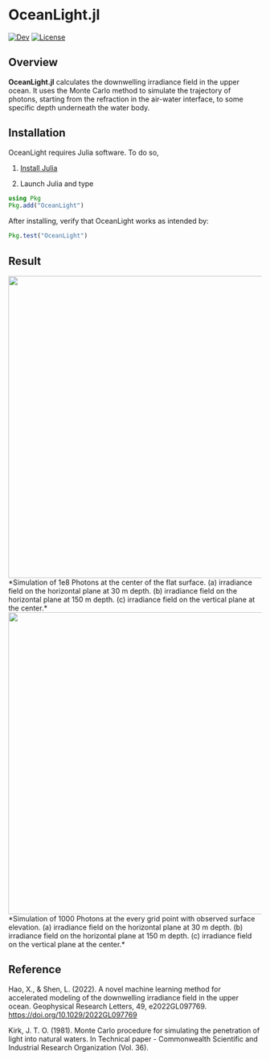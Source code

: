 # OceanLight.jl

[![Dev](https://img.shields.io/badge/docs-dev-blue.svg)](https://haoboatlab.github.io/OceanLight.jl/dev/)
[![License](https://img.shields.io/badge/License-MIT-blue.svg?style=flat-square)](https://mit-license.org/)

## Overview

**OceanLight.jl** calculates the downwelling irradiance field in the upper ocean.
It uses the Monte Carlo method to simulate the trajectory of photons, starting from the refraction in the air-water interface, to some specific depth underneath the water body. 

## Installation 

OceanLight requires Julia software. To do so, 

1. [Install Julia](https://julialang.org/downloads/) 

2. Launch Julia and type 

```Julia
using Pkg
Pkg.add("OceanLight")
```

After installing, verify that OceanLight works as intended by:

```Julia
Pkg.test("OceanLight")
```

## Result

<img  src="https://raw.githubusercontent.com/haoboatlab/OceanLight.jl/main/docs/src/assets/Center1e8.png" width="600" align="center">
*Simulation of 1e8 Photons at the center of the flat surface. (a) irradiance field on the horizontal plane at 30 m depth. (b) irradiance field on the horizontal plane at 150 m depth. (c) irradiance field on the vertical plane at the center.*


<img  src="https://raw.githubusercontent.com/haoboatlab/OceanLight.jl/main/docs/src/assets/Wholegrid1000.png" width="600" align="center">
*Simulation of 1000 Photons at the every grid point with observed surface elevation. (a) irradiance field on the horizontal plane at 30 m depth. (b) irradiance field on the horizontal plane at 150 m depth. (c) irradiance field on the vertical plane at the center.*


## Reference 

Hao, X., & Shen, L. (2022). A novel machine learning method for accelerated modeling of the downwelling irradiance field in the upper ocean. Geophysical Research Letters, 49, e2022GL097769. https://doi.org/10.1029/2022GL097769

Kirk, J. T. O. (1981). Monte Carlo procedure for simulating the penetration of light into natural waters. In Technical paper - Commonwealth Scientific and Industrial Research Organization (Vol. 36).
